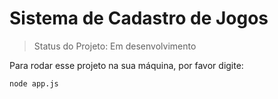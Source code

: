 <h1>Sistema de Cadastro de Jogos</h1>

>Status do Projeto: Em desenvolvimento

Para rodar esse projeto na sua máquina, por favor digite:
```
node app.js 
```

